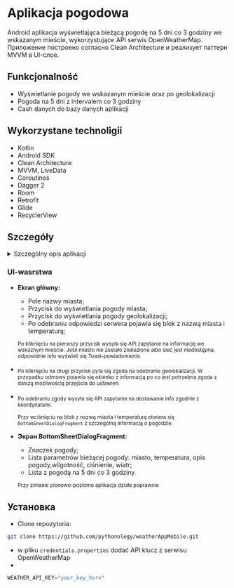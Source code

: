 # Aplikacja pogodowa
    
  Android aplikacja wyświetlająca bieżącą pogodę na 5 dni co 3 godziny we wskazanym mieście, wykorzystujące API serwis OpenWeatherMap. Приложение построено согласно Clean Architecture и реализует паттерн MVVM в UI-слое.


## Funkcjonalność

* Wyświetlanie pogody we wskazanym mieście oraz po geolokalizacji
* Pogoda na 5 dni z intervalem co 3 godziny
* Cash danych do bazy danych aplikacji


## Wykorzystane technoligii

* Kotlin
* Android SDK
* Clean Architecture
* MVVM, LiveData
* Coroutines
* Dagger 2
* Room
* Retrofit
* Glide
* RecyclerView


## Szczegóły
<details><summary>Szczególny opis aplikacji</summary></details>
  
 
### UI-wasrstwa

- **Ekran główny:**
  * Pole nazwy miasta;
  * Przycisk do wyświetlania pogody miasta;
  * Przycisk do wyświetlania pogody geolokalizacji;
  * Po odebraniu odpowiedzi serwera pojawia się blok z nazwą miasta i temperaturą;

  <sub>Po kliknięciu na pierwszy przycisk wysyła się API zapytanie na informację we wskaznym mieście. Jeśli miasto nie zostało znalezione albo sieć jest niedostępna, odpowidnie info wyświeli się Toast-powiadomienie.
- 
  <sub>Po kliknięciu na drugi przycisk pyta się zgoda na odebranie geolokalizacji. W przypadku odmowy pojawia się okienko z informacją po co jest potrzebna zgoda z dalszą możliwością przejścia do ustawień.
  
- <sub>Po odebraniu zgody wysyła się API zapytanie na dostawanie info zgodnie z koordynatami.

  <sub>Przy wciśnięciu na blok z nazwą miasta i temperaturą otwiera się `BottomSheetDialogFragment` z szczególną informacją o pogodzie. 

- **Экран BottomSheetDialogFragment:**
  * Znaczek pogody;
  * Lista parametrów bieżącej pogody: miasto, temperatura, opis pogody,wilgotność, ciśnienie, wiatr;
  * Lista z pogodą na 5 dni co 3 godziny.
 
    
  <sub>Przy zmianie pionowo-poziomo aplikacja działa poprawnie

## Установка

  * Clone repozytoria: 

  ```bash
  git clone https://github.com/pythonolegy/weatherAppMobile.git
  ```

  * w pliku `credentials.properties` dodać API klucz z serwisu OpenWeatherMap
  * 
  ```gradle
  WEATHER_API_KEY="your_key_here"
  ```
